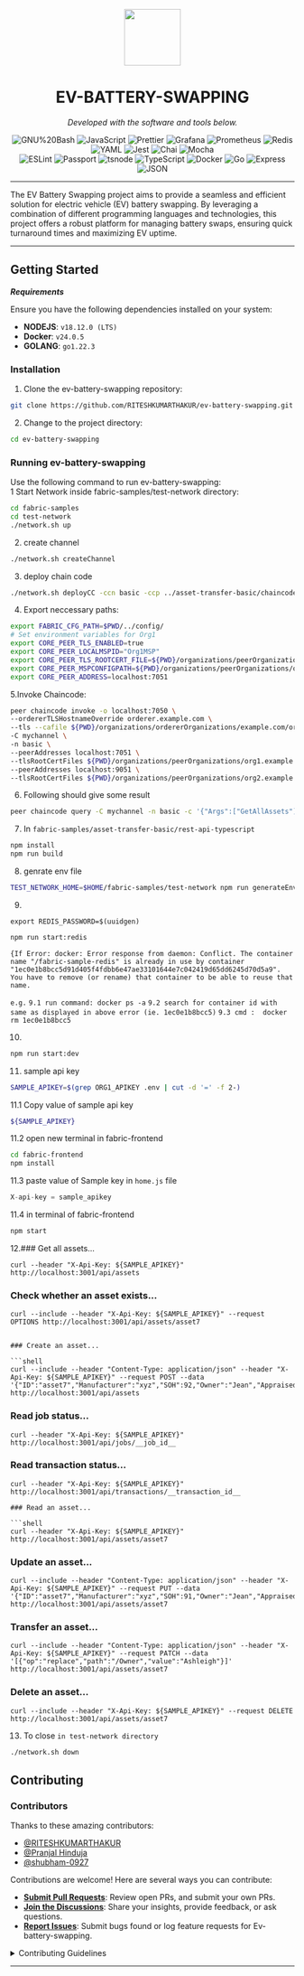 <p align="center">
  <img src="https://img.icons8.com/?size=100&id=86079&format=png&color=#b0b8b5" width="100" />
</p>
<p align="center">
    <h1 align="center">EV-BATTERY-SWAPPING</h1>
</p>

<p align="center">
		<em>Developed with the software and tools below.</em>
</p>
<p align="center">
	<img src="https://img.shields.io/badge/GNU%20Bash-4EAA25.svg?style=flat&logo=GNU-Bash&logoColor=white" alt="GNU%20Bash">
	<img src="https://img.shields.io/badge/JavaScript-F7DF1E.svg?style=flat&logo=JavaScript&logoColor=black" alt="JavaScript">
	<img src="https://img.shields.io/badge/Prettier-F7B93E.svg?style=flat&logo=Prettier&logoColor=black" alt="Prettier">
	<img src="https://img.shields.io/badge/Grafana-F46800.svg?style=flat&logo=Grafana&logoColor=white" alt="Grafana">
	<img src="https://img.shields.io/badge/Prometheus-E6522C.svg?style=flat&logo=Prometheus&logoColor=white" alt="Prometheus">
	<img src="https://img.shields.io/badge/Redis-DC382D.svg?style=flat&logo=Redis&logoColor=white" alt="Redis">
	<img src="https://img.shields.io/badge/YAML-CB171E.svg?style=flat&logo=YAML&logoColor=white" alt="YAML">
	<img src="https://img.shields.io/badge/Jest-C21325.svg?style=flat&logo=Jest&logoColor=white" alt="Jest">
	<img src="https://img.shields.io/badge/Chai-A30701.svg?style=flat&logo=Chai&logoColor=white" alt="Chai">
	<img src="https://img.shields.io/badge/Mocha-8D6748.svg?style=flat&logo=Mocha&logoColor=white" alt="Mocha">
	<br>
	<img src="https://img.shields.io/badge/ESLint-4B32C3.svg?style=flat&logo=ESLint&logoColor=white" alt="ESLint">
	<img src="https://img.shields.io/badge/Passport-34E27A.svg?style=flat&logo=Passport&logoColor=white" alt="Passport">
	<img src="https://img.shields.io/badge/tsnode-3178C6.svg?style=flat&logo=ts-node&logoColor=white" alt="tsnode">
	<img src="https://img.shields.io/badge/TypeScript-3178C6.svg?style=flat&logo=TypeScript&logoColor=white" alt="TypeScript">
	<img src="https://img.shields.io/badge/Docker-2496ED.svg?style=flat&logo=Docker&logoColor=white" alt="Docker">
	<img src="https://img.shields.io/badge/Go-00ADD8.svg?style=flat&logo=Go&logoColor=white" alt="Go">
	<img src="https://img.shields.io/badge/Express-000000.svg?style=flat&logo=Express&logoColor=white" alt="Express">
	<img src="https://img.shields.io/badge/JSON-000000.svg?style=flat&logo=JSON&logoColor=white" alt="JSON">
</p>
<hr>
The EV Battery Swapping project aims to provide a seamless and efficient solution for electric vehicle (EV) battery swapping. By leveraging a combination of different programming languages and technologies, this project offers a robust platform for managing battery swaps, ensuring quick turnaround times and maximizing EV uptime.
<hr>

## Getting Started

***Requirements***

Ensure you have the following dependencies installed on your system:

* **NODEJS**: `v18.12.0 (LTS)`
* **Docker**: `v24.0.5`
* **GOLANG**: `go1.22.3`
###  Installation

1. Clone the ev-battery-swapping repository:

```sh
git clone https://github.com/RITESHKUMARTHAKUR/ev-battery-swapping.git
```

2. Change to the project directory:

```sh
cd ev-battery-swapping
```
###  Running ev-battery-swapping

Use the following command to run ev-battery-swapping: <br>
1 Start Network inside fabric-samples/test-network directory:
```sh
cd fabric-samples
cd test-network
./network.sh up
```
2. create channel
```sh
./network.sh createChannel
```
3. deploy chain code
```sh
./network.sh deployCC -ccn basic -ccp ../asset-transfer-basic/chaincode-javascript -ccl javascript
```
4. Export neccessary paths:
```sh
export FABRIC_CFG_PATH=$PWD/../config/
# Set environment variables for Org1
export CORE_PEER_TLS_ENABLED=true
export CORE_PEER_LOCALMSPID="Org1MSP"
export CORE_PEER_TLS_ROOTCERT_FILE=${PWD}/organizations/peerOrganizations/org1.example.com/peers/peer0.org1.example.com/tls/ca.crt
export CORE_PEER_MSPCONFIGPATH=${PWD}/organizations/peerOrganizations/org1.example.com/users/Admin@org1.example.com/msp
export CORE_PEER_ADDRESS=localhost:7051
```
5.Invoke Chaincode:
```sh
peer chaincode invoke -o localhost:7050 \
--ordererTLSHostnameOverride orderer.example.com \
--tls --cafile ${PWD}/organizations/ordererOrganizations/example.com/orderers/orderer.example.com/msp/tlscacerts/tlsca.example.com-cert.pem \
-C mychannel \
-n basic \
--peerAddresses localhost:7051 \
--tlsRootCertFiles ${PWD}/organizations/peerOrganizations/org1.example.com/peers/peer0.org1.example.com/tls/ca.crt \
--peerAddresses localhost:9051 \
--tlsRootCertFiles ${PWD}/organizations/peerOrganizations/org2.example.com/peers/peer0.org2.example.com/tls/ca.crt -c '{"function":"InitLedger","Args":[]}'
```
6. Following should give some result
```sh
peer chaincode query -C mychannel -n basic -c '{"Args":["GetAllAssets"]}'
```
7. In `fabric-samples/asset-transfer-basic/rest-api-typescript`
```sh
npm install
npm run build
```
8. genrate env file
```sh
TEST_NETWORK_HOME=$HOME/fabric-samples/test-network npm run generateEnv
```
9.
`export REDIS_PASSWORD=$(uuidgen)`
```sh
npm run start:redis
```
	{If Error: docker: Error response from daemon: Conflict. The container name "/fabric-sample-redis" is already in use by container "1ec0e1b8bcc5d91d405f4fdbb6e47ae33101644e7c042419d65dd6245d70d5a9". You have to remove (or rename) that container to be able to reuse that name.

`e.g.`
  `9.1 run command: docker ps -a` 
	`9.2 search for container id with same as displayed in above error (ie. 1ec0e1b8bcc5)`
	`9.3 cmd :  docker rm 1ec0e1b8bcc5`

10.
```sh
npm run start:dev
```
11. sample api key
```sh
SAMPLE_APIKEY=$(grep ORG1_APIKEY .env | cut -d '=' -f 2-)
```
11.1 Copy value of sample api key
```sh
${SAMPLE_APIKEY}
```
11.2 open new terminal in fabric-frontend
```sh
cd fabric-frontend
npm install
```
11.3 paste value of Sample key in `home.js` file
```js
X-api-key = sample_apikey
```
11.4 in terminal of fabric-frontend
```sh
npm start
```
12.### Get all assets...
```shell
curl --header "X-Api-Key: ${SAMPLE_APIKEY}" http://localhost:3001/api/assets 
```
### Check whether an asset exists...

```shell
curl --include --header "X-Api-Key: ${SAMPLE_APIKEY}" --request OPTIONS http://localhost:3001/api/assets/asset7


### Create an asset...

```shell
curl --include --header "Content-Type: application/json" --header "X-Api-Key: ${SAMPLE_APIKEY}" --request POST --data '{"ID":"asset7","Manufacturer":"xyz","SOH":92,"Owner":"Jean","AppraisedValue":101}' http://localhost:3001/api/assets
```

### Read job status...

```shell
curl --header "X-Api-Key: ${SAMPLE_APIKEY}" http://localhost:3001/api/jobs/__job_id__
```

### Read transaction status...

```shell
curl --header "X-Api-Key: ${SAMPLE_APIKEY}" http://localhost:3001/api/transactions/__transaction_id__

### Read an asset...

```shell
curl --header "X-Api-Key: ${SAMPLE_APIKEY}" http://localhost:3001/api/assets/asset7
```

### Update an asset...

```shell
curl --include --header "Content-Type: application/json" --header "X-Api-Key: ${SAMPLE_APIKEY}" --request PUT --data '{"ID":"asset7","Manufacturer":"xyz","SOH":91,"Owner":"Jean","AppraisedValue":101}' http://localhost:3001/api/assets/asset7
```

### Transfer an asset...

```shell
curl --include --header "Content-Type: application/json" --header "X-Api-Key: ${SAMPLE_APIKEY}" --request PATCH --data '[{"op":"replace","path":"/Owner","value":"Ashleigh"}]' http://localhost:3001/api/assets/asset7
```

### Delete an asset...

```shell
curl --include --header "X-Api-Key: ${SAMPLE_APIKEY}" --request DELETE http://localhost:3001/api/assets/asset7
```

13. To close
`in test-network directory`
```sh
./network.sh down
```
##  Contributing
### Contributors

Thanks to these amazing contributors:

- [@RITESHKUMARTHAKUR](https://github.com/RITESHKUMARTHAKUR)
- [@Pranjal Hinduja](https://github.com/Pranjalhinduja)
- [@shubham-0927](https://github.com/shubham-0927)


Contributions are welcome! Here are several ways you can contribute:

- **[Submit Pull Requests](https://github.com/RITESHKUMARTHAKUR/ev-battery-swapping.git/blob/main/CONTRIBUTING.md)**: Review open PRs, and submit your own PRs.
- **[Join the Discussions](https://github.com/RITESHKUMARTHAKUR/ev-battery-swapping.git/discussions)**: Share your insights, provide feedback, or ask questions.
- **[Report Issues](https://github.com/RITESHKUMARTHAKUR/ev-battery-swapping.git/issues)**: Submit bugs found or log feature requests for Ev-battery-swapping.

<details closed>
    <summary>Contributing Guidelines</summary>

1. **Fork the Repository**: Start by forking the project repository to your GitHub account.
2. **Clone Locally**: Clone the forked repository to your local machine using a Git client.
   ```sh
   git clone https://github.com/RITESHKUMARTHAKUR/ev-battery-swapping.git
   ```
3. **Create a New Branch**: Always work on a new branch, giving it a descriptive name.
   ```sh
   git checkout -b new-feature-x
   ```
4. **Make Your Changes**: Develop and test your changes locally.
5. **Commit Your Changes**: Commit with a clear message describing your updates.
   ```sh
   git commit -m 'Implemented new feature x.'
   ```
6. **Push to GitHub**: Push the changes to your forked repository.
   ```sh
   git push origin new-feature-x
   ```
7. **Submit a Pull Request**: Create a PR against the original project repository. Clearly describe the changes and their motivations.

Once your PR is reviewed and approved, it will be merged into the main branch.

</details>

---





